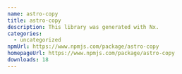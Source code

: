 ```yaml
---
name: astro-copy
title: astro-copy
description: This library was generated with Nx.
categories:
  - uncategorized
npmUrl: https://www.npmjs.com/package/astro-copy
homepageUrl: https://www.npmjs.com/package/astro-copy
downloads: 18
---
```

